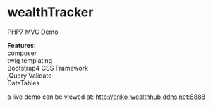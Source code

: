 # wealthTracker
PHP7 MVC Demo

<b>Features:</b>
<br>composer
<br>twig templating
<br>Bootstrap4 CSS Framework
<br>jQuery Validate
<br>DataTables

a live demo can be viewed at: http://eriko-wealthhub.ddns.net:8888
